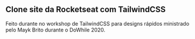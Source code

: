 ## Clone site da Rocketseat com TailwindCSS

Feito durante no workshop de TailwindCSS para designs rápidos ministrado pelo Mayk Brito durante o DoWhile 2020.


